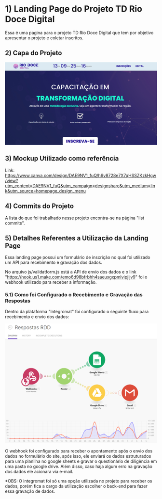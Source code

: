 # 1) Landing Page do Projeto TD Rio Doce Digital
Essa é uma pagina para o projeto TD Rio Doce Digital que tem por objetivo apresentar o projeto e coletar inscritos.

## 2) Capa do Projeto
![image](images/capa_landing_page.png)

## 3) Mockup Utilizado como referência
Link: https://www.canva.com/design/DAE9NV1_fuQ/h6v8728e7X7qHSSZKzkHgw/view?utm_content=DAE9NV1_fuQ&utm_campaign=designshare&utm_medium=link&utm_source=homepage_design_menu

## 4) Commits do Projeto
A lista do que foi trabalhado nesse projeto encontra-se na página "list commits".

## 5) Detalhes Referentes a Utilização da Landing Page
Essa landing page possui um formulário de inscrição no qual foi utilizado um API para recebimento e gravação dos dados.

No arquivo js/validatform.js está a API de envio dos dados e o link "https://hook.us1.make.com/emo6d98bfrbhh4saeuxgxpmlvipjijv9" foi o webhook utilizado para receber a informação.

### 5.1) Como foi Configurado o Recebimento e Gravação das Respostas
Dentro da plataforma "Integromat" foi configurado o seguinte fluxo para recebimento e envio dos dados:

![image](images/gravacao_api.png)

O webhook foi configurado para receber o apontamento após o envio dos dados no formulário do site, após isso, ele enviará os dados estruturados para uma planilha no google sheets e gravar o questionário de diligência em uma pasta no google drive. Além disso, caso haja algum erro na gravação dos dados ele acionara via e-mail.

*OBS: O integromat foi só uma opção utilizada no projeto para receber os dados, porém fica a cargo da utilização escolher o back-end para fazer essa gravação de dados.